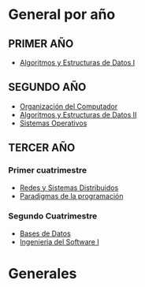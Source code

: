 
# General por año 

## PRIMER AÑO
- [Algoritmos y Estructuras de Datos I](https://github.com/mi-org/proyecto-a](https://github.com/academicArchive/AyED1))

## SEGUNDO AÑO
- [Organización del Computador](https://github.com/mi-org/proyecto-c](https://github.com/academicArchive/Lab2-OdC))
- [Algoritmos y Estructuras de Datos II](https://github.com/mi-org/proyecto-d](https://github.com/academicArchive/AyED2))
- [Sistemas Operativos](https://github.com/mi-org/proyecto-d](https://github.com/academicArchive/AyED2)](https://github.com/academicArchive/SistOp-Labs))

## TERCER AÑO
### Primer cuatrimestre
- [Redes y Sistemas Distribuidos](https://github.com/academicArchive/Redes_y_sistemas_distribuidos)
- [Paradigmas de la programación](https://github.com/academicArchive/Paradigmas_de_la_programacion)

### Segundo Cuatrimestre
- [Bases de Datos](https://github.com/academicArchive/Bases-de-Datos)
- [Ingenieria del Software I](https://github.com/academicArchive/Ingenieria-del-Software-I)

# Generales 
